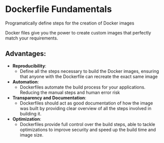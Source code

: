 # Dockerfile Fundamentals

Programatically define steps for the creation of Docker images

Docker files give you the power to create custom images that perfectly match your requirements.

## Advantages:
- **Reproducibility**:
    - Define all the steps necessary to build the Docker images, ensuring that anyone with the Dockerfile can recreate the exact same image
- **Automation**:
    - Dockerfiles automate the build process for your applications. Reducing the manual steps and human error risk
- **Transparency and Documentation**:
    - Dockerfiles should act as good documentation of how the image was built by providing clear overview of all the steps involved in building it.
- **Optimization**:
    - Dockerfiles provide full control over the build steps, able to tackle optimizations to improve security and speed up the build time and image size.